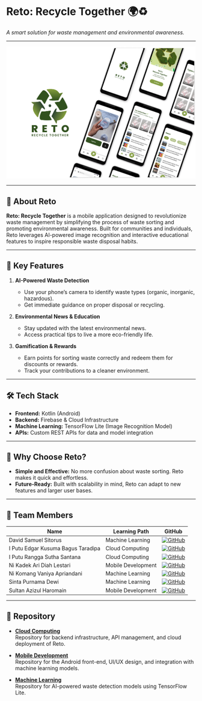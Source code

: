 # Reto: Recycle Together 🌍♻️  
*A smart solution for waste management and environmental awareness.*

---
![Mockup Preview](mockup.png)

---
## 🎯 About Reto  
**Reto: Recycle Together** is a mobile application designed to revolutionize waste management by simplifying the process of waste sorting and promoting environmental awareness. Built for communities and individuals, Reto leverages AI-powered image recognition and interactive educational features to inspire responsible waste disposal habits.

---

## 🚀 Key Features  
1. **AI-Powered Waste Detection**  
   - Use your phone’s camera to identify waste types (organic, inorganic, hazardous).  
   - Get immediate guidance on proper disposal or recycling.  

2. **Environmental News & Education**  
   - Stay updated with the latest environmental news.  
   - Access practical tips to live a more eco-friendly life.  

3. **Gamification & Rewards**  
   - Earn points for sorting waste correctly and redeem them for discounts or rewards.  
   - Track your contributions to a cleaner environment.  

---

## 🛠️ Tech Stack  
- **Frontend:** Kotlin (Android)  
- **Backend:** Firebase & Cloud Infrastructure  
- **Machine Learning:** TensorFlow Lite (Image Recognition Model)  
- **APIs:** Custom REST APIs for data and model integration  

---

## 🎯 Why Choose Reto?  
- **Simple and Effective:** No more confusion about waste sorting. Reto makes it quick and effortless.  
- **Future-Ready:** Built with scalability in mind, Reto can adapt to new features and larger user bases.  

---
## 👥 Team Members

| Name                         | Learning Path       | GitHub                                     |
| ---------------------------- | ------------------- | ------------------------------------------ |
| David Samuel Sitorus         | Machine Learning    | [![GitHub](https://img.shields.io/badge/-GitHub-black?logo=github)](https://github.com/kecoaxx) |
| I Putu Edgar Kusuma Bagus Taradipa | Cloud Computing    | [![GitHub](https://img.shields.io/badge/-GitHub-black?logo=github)](https://github.com/edgarkusuma07) |
| I Putu Rangga Sutha Santana  | Cloud Computing     | [![GitHub](https://img.shields.io/badge/-GitHub-black?logo=github)](https://github.com/puturangga21) |
| Ni Kadek Ari Diah Lestari    | Mobile Development  | [![GitHub](https://img.shields.io/badge/-GitHub-black?logo=github)](https://github.com/aridiahh) |
| Ni Komang Vaniya Apriandani  | Machine Learning    | [![GitHub](https://img.shields.io/badge/-GitHub-black?logo=github)](https://github.com/username-vaniya) |
| Sinta Purnama Dewi           | Machine Learning    | [![GitHub](https://img.shields.io/badge/-GitHub-black?logo=github)](https://github.com/username-sinta) |
| Sultan Azizul Haromain       | Mobile Development  | [![GitHub](https://img.shields.io/badge/-GitHub-black?logo=github)](https://github.com/sultanazizul) |

---
## 🔧 Repository
- **[Cloud Computing](https://github.com/puturangga21/capstone-reto-cc)**  
  Repository for backend infrastructure, API management, and cloud deployment of Reto.

- **[Mobile Development](https://github.com/sultanazizul/capstone-reto-md)**  
  Repository for the Android front-end, UI/UX design, and integration with machine learning models.

- **[Machine Learning](https://github.com/kecoaxx/capstone-reto-ml)**  
  Repository for AI-powered waste detection models using TensorFlow Lite.

